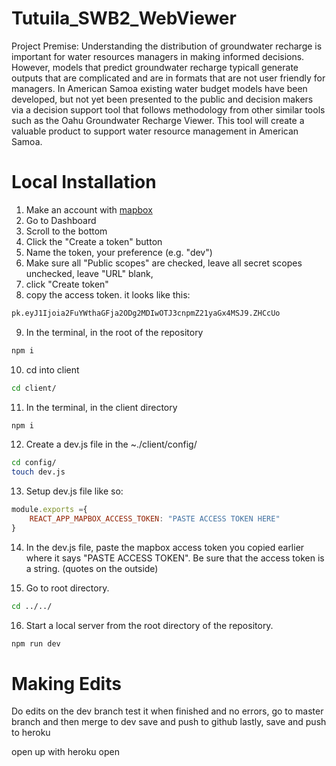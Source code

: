 # Tutuila_SWB2_WebViewer


Project Premise: 
Understanding the distribution of groundwater recharge is important for water resources managers in making informed decisions. However, models that predict groundwater recharge typicall generate outputs that are complicated and are in formats that are not user friendly for managers.  In American Samoa existing water budget models have been developed, but not yet been presented to the public and decision makers via a decision support tool that follows methodology from other similar tools such as the Oahu Groundwater Recharge Viewer. This tool will create a valuable product to support water resource management in American Samoa.

# Local Installation
1) Make an account with [mapbox](https://account.mapbox.com/)
2) Go to Dashboard
3) Scroll to the bottom
4) Click the "Create a token" button
5) Name the token, your preference (e.g. "dev")
6) Make sure all "Public scopes" are checked, leave all secret scopes unchecked, leave "URL" blank, 
7) click "Create token"
8) copy the access token. it looks like this:

```bash
pk.eyJ1Ijoia2FuYWthaGFja2ODg2MDIwOTJ3cnpmZ21yaGx4MSJ9.ZHCcUo
```

9) In the terminal, in the root of the repository
```bash
npm i
```

10) cd into client
```bash
cd client/
```

11) In the terminal, in the client directory
```bash
npm i
```

12) Create a dev.js file in the ~./client/config/
```bash
cd config/
touch dev.js
```

13) Setup dev.js file like so: 
```javascript
module.exports ={
    REACT_APP_MAPBOX_ACCESS_TOKEN: "PASTE ACCESS TOKEN HERE"
}
```

14) In the dev.js file, paste the mapbox access token you copied earlier where it says "PASTE ACCESS TOKEN". Be sure that the access token is a string. (quotes on the outside)

15) Go to root directory.
```bash
cd ../../
```
16) Start a local server from the root directory of the repository.
```bash
npm run dev
```


# Making Edits

Do edits on the dev branch
test it
when finished and no errors, go to master branch and then merge to dev
save and push to github
lastly, save and push to heroku

open up with
heroku open





